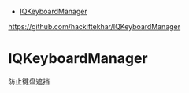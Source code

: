 <!-- TOC -->

- [IQKeyboardManager](#iqkeyboardmanager)

<!-- /TOC -->

https://github.com/hackiftekhar/IQKeyboardManager

# IQKeyboardManager

防止键盘遮挡